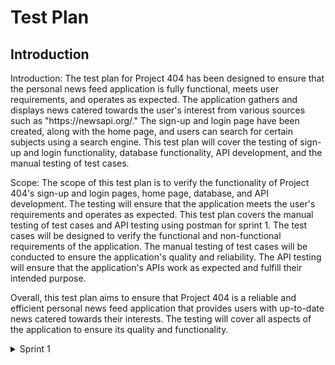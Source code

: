 

# Test Plan
<h2> Introduction </h2>
<p> 
 Introduction:
The test plan for Project 404 has been designed to ensure that the personal news feed application is fully functional, meets user requirements, and operates as expected. The application gathers and displays news catered towards the user's interest from various sources such as "https://newsapi.org/." The sign-up and login page have been created, along with the home page, and users can search for certain subjects using a search engine. This test plan will cover the testing of sign-up and login functionality, database functionality, API development, and the manual testing of test cases.

Scope:
The scope of this test plan is to verify the functionality of Project 404's sign-up and login pages, home page, database, and API development. The testing will ensure that the application meets the user's requirements and operates as expected. This test plan covers the manual testing of test cases and API testing using postman for sprint 1. The test cases will be designed to verify the functional and non-functional requirements of the application. The manual testing of test cases will be conducted to ensure the application's quality and reliability. The API testing will ensure that the application's APIs work as expected and fulfill their intended purpose.

Overall, this test plan aims to ensure that Project 404 is a reliable and efficient personal news feed application that provides users with up-to-date news catered towards their interests. The testing will cover all aspects of the application to ensure its quality and functionality.
</p>
<details><summary>Sprint 1</summary>
 <p>
   
| Test Items | Feature to be tested | Approach | Testing task  | Responsbility | Schedule |  Pass/Fail Criteria |
| --- | --- | ---  | --- | --- | --- | --- |
| Login page | Functionality for the login email and password. | Manual testing | Email and password must be entered in the login form. | Zal, Akshay, Ahsan | 26-27 feb'23 | Pass |
| Registration Page | Functionality of the registration page and the specifications for the various fields. | Manual testing | Click on 'Register for our site!' button and try signing up with username, email and password  | Zal, Akshay, Ahsan | 26-27 feb'23 | Pass |
| Link between signup page and login page | Link between sign up page and login page after filling out the sign up details | Manual testing | After registering, it should go to the sign-in page and allow users to log in using their new login information. | Zal, Akshay, Ahsan | 26-27 feb'23 | Pass |
| API response | API response | Manual testing using the Postman application. | Validating the response received using postman | Akshay | 27-28 feb'23 | Pass |
| Database | Database | Check by examining | Putting in a user name and password, then searching the database for that entry  | Cristofer, Joshua | 27-28 feb'23  | Pass |
</p>
</details>

